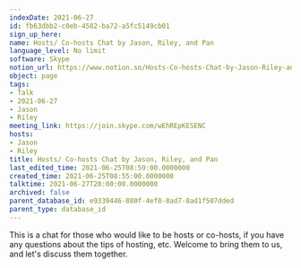 ```yaml
---
indexDate: 2021-06-27
id: fb63dbb2-c0eb-4582-ba72-a5fc5149cb01
sign_up_here: 
name: Hosts/ Co-hosts Chat by Jason, Riley, and Pan
language_level: No limit
software: Skype
notion_url: https://www.notion.so/Hosts-Co-hosts-Chat-by-Jason-Riley-and-Pan-fb63dbb2c0eb4582ba72a5fc5149cb01
object: page
tags:
- Talk
- 2021-06-27
- Jason
- Riley
meeting_link: https://join.skype.com/wEhREpKESENC
hosts:
- Jason
- Riley
title: Hosts/ Co-hosts Chat by Jason, Riley, and Pan
last_edited_time: 2021-06-25T08:59:00.0000000
created_time: 2021-06-25T08:55:00.0000000
talktime: 2021-06-27T20:00:00.0000000
archived: false
parent_database_id: e9339446-880f-4ef0-8ad7-8ad1f507dded
parent_type: database_id
---
```


This is a chat for those who would like to be hosts or co-hosts, if you have any questions about the tips of hosting, etc. Welcome to bring them to us, and let's discuss them together.

